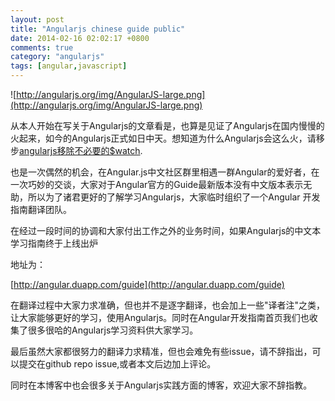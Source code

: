 ```yaml
---
layout: post
title: "Angularjs chinese guide public"
date: 2014-02-16 02:02:17 +0800
comments: true
category: "angularjs"
tags: [angular,javascript]
---
```


![http://angularjs.org/img/AngularJS-large.png](http://angularjs.org/img/AngularJS-large.png)


从本人开始在写关于Angularjs的文章看是，也算是见证了Angularjs在国内慢慢的火起来，如今的Angularjs正式如日中天。想知道为什么Angularjs会这么火，请移步[angularjs移除不必要的$watch](http://www.cnblogs.com/whitewolf/p/angularjs-remove-unused-watch.html).

也是一次偶然的机会，在Angular.js中文社区群里相遇一群Angular的爱好者，在一次巧妙的交谈，大家对于Angular官方的Guide最新版本没有中文版本表示无助，所以为了诸君更好的了解学习Angularjs，大家临时组织了一个Angular 开发指南翻译团队。

在经过一段时间的协调和大家付出工作之外的业务时间，如果Angularjs的中文本学习指南终于上线出炉

地址为：

[http://angular.duapp.com/guide](http://angular.duapp.com/guide)

在翻译过程中大家力求准确，但也并不是逐字翻译，也会加上一些"译者注"之类，让大家能够更好的学习，使用Angularjs。同时在Angular开发指南首页我们也收集了很多很哈的Angularjs学习资料供大家学习。

最后虽然大家都很努力的翻译力求精准，但也会难免有些issue，请不辞指出，可以提交在github repo issue,或者本文后边加上评论。

同时在本博客中也会很多关于Angularjs实践方面的博客，欢迎大家不辞指教。


